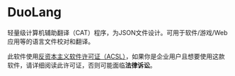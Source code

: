 # DuoLang

轻量级计算机辅助翻译（CAT）程序，为JSON文件设计。可用于软件/游戏/Web应用等的语言文件校对和翻译。

此软件使用[反资本主义软件许可证（ACSL）](https://anticapitalist.software/)，如果你是企业用户且想要使用这款软件，请详细阅读此许可证，否则可能面临**法律诉讼**。
